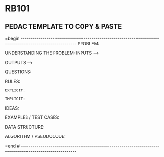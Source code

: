 # RB101 #

## PEDAC TEMPLATE TO COPY & PASTE ##

=begin ----------------------------------------------------------------------------------------------------------
PROBLEM:

UNDERSTANDING THE PROBLEM:
  INPUTS  -->
  
  OUTPUTS -->
  
  QUESTIONS:
  
  RULES:

    EXPLICIT:

    IMPLICIT:

  IDEAS:

EXAMPLES / TEST CASES:

DATA STRUCTURE:

ALGORITHM / PSEUDOCODE:

=end # ----------------------------------------------------------------------------------------------------------
